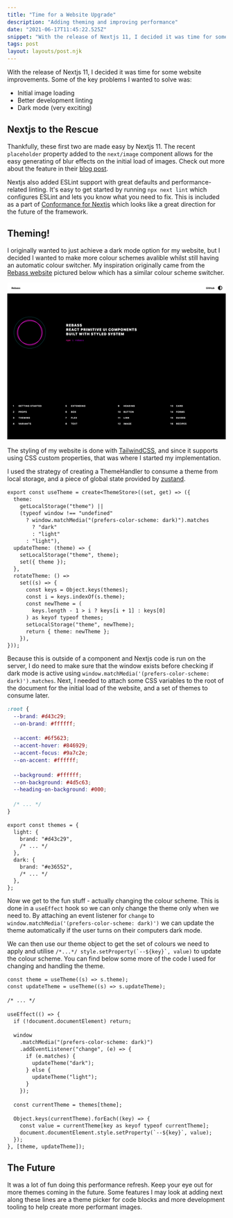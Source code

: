 ```yaml
---
title: "Time for a Website Upgrade"
description: "Adding theming and improving performance"
date: "2021-06-17T11:45:22.525Z"
snippet: "With the release of Nextjs 11, I decided it was time for some website improvements. Some of the key problems I wanted to solve was...Thankfully, these first two are made easy by Nextjs 11. The recent placeholder property added to the next/image component..."
tags: post
layout: layouts/post.njk
---
```


With the release of Nextjs 11, I decided it was time for some website improvements.
Some of the key problems I wanted to solve was:

- Initial image loading
- Better development linting
- Dark mode (very exciting)

## Nextjs to the Rescue

Thankfully, these first two are made easy by Nextjs 11. The recent `placeholder` property
added to the `next/image` component allows for the easy generating of blur effects on the
initial load of images. Check out more about the feature in their [blog post](https://nextjs.org/blog/next-11#image-placeholders).

Nextjs also added ESLint support with great defaults and performance-related linting.
It's easy to get started by running `npx next lint` which configures ESLint and lets you know
what you need to fix. This is included as a part of [Conformance for Nextjs](https://nextjs.org/blog/next-11#conformance)
which looks like a great direction for the future of the framework.

## Theming!

I originally wanted to just achieve a dark mode option for my website, but I decided
I wanted to make more colour schemes avalible whilst still having an automatic colour switcher.
My inspiration originally came from the [Rebass website](https://rebassjs.org/) pictured below which
has a similar colour scheme switcher.

![Rebase Website](/public/images/blog/website-upgrade/rebassjs.png)

The styling of my website is done with [TailwindCSS](https://tailwindcss.com/), and since it supports using CSS custom properties, that
was where I started my implementation.

I used the strategy of creating a ThemeHandler to consume a theme from local storage, and a piece of global state
provided by [zustand](https://github.com/pmndrs/zustand).

```tsx
export const useTheme = create<ThemeStore>((set, get) => ({
  theme:
    getLocalStorage("theme") ||
    (typeof window !== "undefined"
      ? window.matchMedia("(prefers-color-scheme: dark)").matches
        ? "dark"
        : "light"
      : "light"),
  updateTheme: (theme) => {
    setLocalStorage("theme", theme);
    set({ theme });
  },
  rotateTheme: () =>
    set((s) => {
      const keys = Object.keys(themes);
      const i = keys.indexOf(s.theme);
      const newTheme = (
        keys.length - 1 > i ? keys[i + 1] : keys[0]
      ) as keyof typeof themes;
      setLocalStorage("theme", newTheme);
      return { theme: newTheme };
    }),
}));
```

Because this is outside of a component and Nextjs code is run on the server, I do need to make sure that
the window exists before checking if dark mode is active using `window.matchMedia('(prefers-color-scheme: dark)').matches`. Next, I
needed to attach some CSS variables to the root of the document for the initial load of the website,
and a set of themes to consume later.

```css
:root {
  --brand: #d43c29;
  --on-brand: #ffffff;

  --accent: #6f5623;
  --accent-hover: #846929;
  --accent-focus: #9a7c2e;
  --on-accent: #ffffff;

  --background: #ffffff;
  --on-background: #4d5c63;
  --heading-on-background: #000;

  /* ... */
}
```

```tsx
export const themes = {
  light: {
    brand: "#d43c29",
    /* ... */
  },
  dark: {
    brand: "#e36552",
    /* ... */
  },
};
```

Now we get to the fun stuff - actually changing the colour scheme. This is done in a `useEffect` hook
so we can only change the theme only when we need to. By attaching an event listener for `change`
to `window.matchMedia('(prefers-color-scheme: dark)')` we can update the theme automatically if the user
turns on their computers dark mode.

We can then use our theme object to get the set of colours we need to apply and utilise ``/*...*/ style.setProperty(`--${key}`, value)``
to update the colour scheme. You can find below some more of the code I used for changing and handling the theme.

```tsx
const theme = useTheme((s) => s.theme);
const updateTheme = useTheme((s) => s.updateTheme);

/* ... */

useEffect(() => {
  if (!document.documentElement) return;

  window
    .matchMedia("(prefers-color-scheme: dark)")
    .addEventListener("change", (e) => {
      if (e.matches) {
        updateTheme("dark");
      } else {
        updateTheme("light");
      }
    });

  const currentTheme = themes[theme];

  Object.keys(currentTheme).forEach((key) => {
    const value = currentTheme[key as keyof typeof currentTheme];
    document.documentElement.style.setProperty(`--${key}`, value);
  });
}, [theme, updateTheme]);
```

## The Future

It was a lot of fun doing this performance refresh. Keep your eye out
for more themes coming in the future. Some features I may look at adding next
along these lines are a theme picker for code blocks and more development tooling to
help create more performant images.
